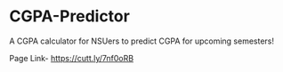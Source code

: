 # CGPA-Predictor
A CGPA calculator for NSUers to predict CGPA for upcoming semesters!

Page Link- https://cutt.ly/7nf0oRB
